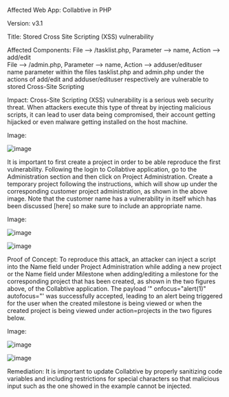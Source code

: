 Affected Web App: Collabtive in PHP

Version: v3.1

Title: Stored Cross Site Scripting (XSS) vulnerability

Affected Components: File --> /tasklist.php, Parameter --> name, Action --> add/edit <br>
File --> /admin.php, Parameter --> name, Action --> adduser/edituser <br>
name parameter within the files tasklist.php and admin.php under the actions of add/edit and adduser/edituser respectively are vulnerable to stored Cross-Site Scripting

Impact: Cross-Site Scripting (XSS) vulnerability is a serious web security threat. When attackers execute this type of threat by injecting malicious scripts, it can lead to user data being compromised, their account getting hijacked or even malware getting installed on the host machine.

Image: 

![image](https://github.com/user-attachments/assets/8fe5b99a-ac1e-4dac-b9c5-be5b1b3e0b81)


It is important to first create a project in order to be able reproduce the first vulnerability. Following the login to Collabtive application, go to the Administration section and then click on Project Administration. Create a temporary project following the instructions, which will show up under the corresponding customer project administration, as shown in the above image. Note that the customer name has a vulnerability in itself which has been discussed [here] so make sure to include an appropriate name.

Image: 

![image](https://github.com/user-attachments/assets/9e033e99-45fb-4428-8dd0-4ca0a2cba68e)

![image](https://github.com/user-attachments/assets/0d117230-bf9c-447d-8db8-c8b25b15bd99)


Proof of Concept: To reproduce this attack, an attacker can inject a script into the Name field under Project Administration while adding a new project or the Name field under Milestone when adding/editing a milestone for the corresponding project that has been created, as shown in the two figures above, of the Collabtive application. The payload '" onfocus="alert(1)" autofocus="' was successfully accepted, leading to an alert being triggered for the user when the created milestone is being viewed or when the created project is being viewed under action=projects in the two figures below.

Image:

![image](https://github.com/user-attachments/assets/68f679b2-ae8e-4373-86dc-bed9f3ba0a7b)

![image](https://github.com/user-attachments/assets/ff029607-5598-4aa4-9a60-260711311f82)



Remediation: It is important to update Collabtive by properly sanitizing code variables and including restrictions for special characters so that malicious input such as the one showed in the example cannot be injected. 
